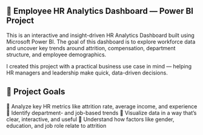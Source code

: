 
## 🧠 Employee HR Analytics Dashboard — Power BI Project

This is an interactive and insight-driven HR Analytics Dashboard built using Microsoft Power BI. The goal of this dashboard is to explore workforce data and uncover key trends around attrition, compensation, department structure, and employee demographics.

I created this project with a practical business use case in mind — helping HR managers and leadership make quick, data-driven decisions.

## 🎯 Project Goals

🔹  Analyze key HR metrics like attrition rate, average income, and experience
🔹  Identify department- and job-based trends
🔹  Visualize data in a way that’s clear, interactive, and useful
🔹  Understand how factors like gender, education, and job role relate to attrition

